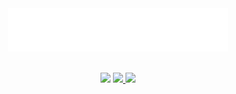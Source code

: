 <div align="center">
  <img width="70%" src="https://github.com/khytryy/norOS-core/blob/main/norOS.png" alt="norOS logo">
</div>

<br>

<p align="center">
  <img src="https://img.shields.io/github/languages/top/khytryy/norOS-core?logo=c&label=">
  <a href="https://github.com/khytryy/norOS-core/blob/master/LICENSE">
    <img src="https://img.shields.io/github/license/malwarepad/cavOS">
  </a>
  <a href="https://app.codacy.com/gh/khytryy/norOS-core/dashboard?utm_source=gh&utm_medium=referral&utm_content=&utm_campaign=Badge_grade">
    <img src="https://app.codacy.com/project/badge/Grade/b0fd81ba8faa417fb1c2ea999d92c519">
  </a>
</p>
